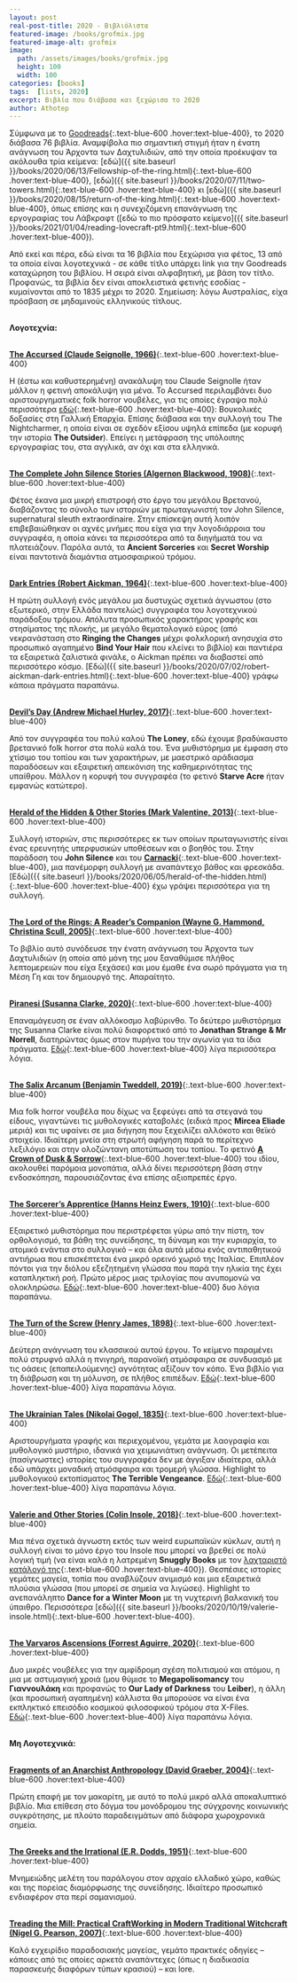 ```yaml
---
layout: post
real-post-title: 2020 - Βιβλιόλιστα
featured-image: /books/grofmix.jpg
featured-image-alt: grofmix
image:
  path: /assets/images/books/grofmix.jpg
  height: 100
  width: 100
categories: [books]
tags:  [lists, 2020]
excerpt: Βιβλία που διάβασα και ξεχώρισα το 2020
author: Athotep
---
```


Σύμφωνα με το [Goodreads](https://www.goodreads.com/user_challenges/20033217){:.text-blue-600 .hover:text-blue-400}, το 2020 διάβασα 76 βιβλία. Αναμφίβολα πιο σημαντική στιγμή ήταν η ένατη ανάγνωση του Άρχοντα των Δαχτυλιδιών, από την οποία προέκυψαν τα ακόλουθα τρία κείμενα: [εδώ]({{ site.baseurl }}/books/2020/06/13/Fellowship-of-the-ring.html){:.text-blue-600 .hover:text-blue-400}, [εδώ]({{ site.baseurl }}/books/2020/07/11/two-towers.html){:.text-blue-600 .hover:text-blue-400} κι [εδώ]({{ site.baseurl }}/books/2020/08/15/return-of-the-king.html){:.text-blue-600 .hover:text-blue-400}, όπως επίσης και η συνεχιζόμενη επανάγνωση της εργογραφίας του Λάβκραφτ ([εδώ το πιο πρόσφατο κείμενο]({{ site.baseurl }}/books/2021/01/04/reading-lovecraft-pt9.html){:.text-blue-600 .hover:text-blue-400}). 

Από εκεί και πέρα, εδώ είναι τα 16 βιβλία που ξεχώρισα για φέτος, 13 από τα οποία είναι λογοτεχνικά - σε κάθε τίτλο υπάρχει link για την Goodreads καταχώρηση του βιβλίου. Η σειρά είναι αλφαβητική, με βάση τον τίτλο. Προφανώς, τα βιβλία δεν είναι αποκλειστικά φετινής εσοδίας - κυμαίνονται από το 1835 μέχρι το 2020. Σημείωση: λόγω Αυστραλίας, είχα πρόσβαση σε μηδαμινούς ελληνικούς τίτλους.  
<br>

**Λογοτεχνία:**  
<br>

[**The Accursed (Claude Seignolle, 1966)**](https://www.goodreads.com/book/show/8102896-the-accursed){:.text-blue-600 .hover:text-blue-400}

Η (έστω και καθυστερημένη) ανακάλυψη του Claude Seignolle ήταν μάλλον η φετινή αποκάλυψη για μένα. Το Accursed περιλαμβάνει δυο αριστουργηματικές folk horror νουβέλες, για τις οποίες έγραψα πολύ περισσότερα [εδώ](http://skra-punk.com/2020/09/20/from-the-dark-past-16-voykolikes-doxasies-sti-galliki-eparchia-claude-seignolle-the-accursed/){:.text-blue-600 .hover:text-blue-400}: Βουκολικές δοξασίες στη Γαλλική Επαρχία. Επίσης διάβασα και την συλλογή του The Nightcharmer, η οποία είναι σε σχεδόν εξίσου υψηλά επίπεδα (με κορυφή την ιστορία **The Outsider**). Επείγει η μετάφραση της υπόλοιπης εργογραφίας του, στα αγγλικά, αν όχι και στα ελληνικά.  
<br>

[**The Complete John Silence Stories (Algernon Blackwood, 1908)**](https://www.goodreads.com/book/show/305036.The_Complete_John_Silence_Stories){:.text-blue-600 .hover:text-blue-400}

Φέτος έκανα μια μικρή επιστροφή στο έργο του μεγάλου Βρετανού, διαβάζοντας το σύνολο των ιστοριών με πρωταγωνιστή τον John Silence, supernatural sleuth extraordinaire. Στην επίσκεψη αυτή λοιπόν επιβεβαιώθηκαν οι αχνές μνήμες που είχα για την λογοδιάρροια του συγγραφέα, η οποία κάνει τα περισσότερα από τα διηγήματά του να πλατειάζουν. Παρόλα αυτά, τα **Ancient Sorceries** και **Secret Worship** είναι παντοτινά διαμάντια ατμοσφαιρικού τρόμου.  
<br>

[**Dark Entries (Robert Aickman, 1964)**](https://www.goodreads.com/book/show/10552013-dark-entries){:.text-blue-600 .hover:text-blue-400}

Η πρώτη συλλογή ενός μεγάλου μα δυστυχώς σχετικά άγνωστου (στο εξωτερικό, στην Ελλάδα παντελώς) συγγραφέα του λογοτεχνικού παράδοξου τρόμου. Απόλυτα προσωπικός χαρακτήρας γραφής και στησίματος της πλοκής, με μεγάλο θεματολογικό εύρος (από νεκρανάσταση στο **Ringing the Changes** μέχρι φολκλορική ανησυχία στο προσωπικό αγαπημένο **Bind Your Hair** που κλείνει το βιβλίο) και παντιέρα τα εξαιρετικά ζαλιστικά φινάλε, ο Aickman πρέπει να διαβαστεί από περισσότερο κόσμο. [Εδώ]({{ site.baseurl }}/books/2020/07/02/robert-aickman-dark-entries.html){:.text-blue-600 .hover:text-blue-400} γράφω κάποια πράγματα παραπάνω.  
<br>

[**Devil’s Day (Andrew Michael Hurley, 2017)**](https://www.goodreads.com/book/show/34101736-devil-s-day){:.text-blue-600 .hover:text-blue-400}

Από τον συγγραφέα του πολύ καλού **The Loney**, εδώ έχουμε βραδύκαυστο βρετανικό folk horror στα πολύ καλά του. Ένα μυθιστόρημα με έμφαση στο χτίσιμο του τοπίου και των χαρακτήρων, με μαεστρικό αράδιασμα παραδόσεων και εξαιρετική απεικόνιση της καθημερινότητας της υπαίθρου. Μάλλον η κορυφή του συγγραφέα (το φετινό **Starve Acre** ήταν εμφανώς κατώτερο).  
<br>

[**Herald of the Hidden & Other Stories (Mark Valentine, 2013)**](https://www.goodreads.com/book/show/17666857-herald-of-the-hidden-other-stories){:.text-blue-600 .hover:text-blue-400}

Συλλογή ιστοριών, στις περισσότερες εκ των οποίων πρωταγωνιστής είναι ένας ερευνητής υπερφυσικών υποθέσεων και ο βοηθός του. Στην παράδοση του **John Silence** και του [**Carnacki**](https://en.wikipedia.org/wiki/Carnacki,_the_Ghost-Finder){:.text-blue-600 .hover:text-blue-400}, μια πανέμορφη συλλογή με αναπάντεχο βάθος και φρεσκάδα. [Εδώ]({{ site.baseurl }}/books/2020/06/05/herald-of-the-hidden.html){:.text-blue-600 .hover:text-blue-400} έχω γράψει περισσότερα για τη συλλογή.  
<br>

[**The Lord of the Rings: A Reader’s Companion (Wayne G. Hammond, Christina Scull, 2005)**](https://www.goodreads.com/book/show/15232.The_Lord_of_the_Rings){:.text-blue-600 .hover:text-blue-400}

Το βιβλίο αυτό συνόδευσε την ένατη ανάγνωση του Άρχοντα των Δαχτυλιδιών (η οποία από μόνη της μου ξαναθύμισε πλήθος λεπτομερειών που είχα ξεχάσει) και μου έμαθε ένα σωρό πράγματα για τη Μέση Γη και τον δημιουργό της. Απαραίτητο.  
<br>

[**Piranesi (Susanna Clarke, 2020)**](https://www.goodreads.com/book/show/50202953-piranesi){:.text-blue-600 .hover:text-blue-400}

Επαναμάγευση σε έναν αλλόκοσμο λαβύρινθο. Το δεύτερο μυθιστόρημα της Susanna Clarke είναι πολύ διαφορετικό από το **Jonathan Strange & Mr Norrell**, διατηρώντας όμως στον πυρήνα του την αγωνία για τα ίδια πράγματα. [Εδώ](https://www.facebook.com/athotep.nyarl/posts/3458381997612002){:.text-blue-600 .hover:text-blue-400} λίγα περισσότερα λόγια.   
<br>

[**The Salix Arcanum (Benjamin Tweddell, 2019)**](https://www.goodreads.com/book/show/43560761-the-salix-arcanum){:.text-blue-600 .hover:text-blue-400}

Μια folk horror νουβέλα που δίχως να ξεφεύγει από τα στεγανά του είδους, γιγαντώνει τις μυθολογικές καταβολές (ειδικά προς **Mircea Eliade** μεριά) και τις υφαίνει σε μια διήγηση που ξεχειλίζει αλλόκοτο και θεϊκό στοιχείο. Ιδιαίτερη μνεία στη στρωτή αφήγηση παρά το περίτεχνο λεξιλόγιο και στην ολοζώντανη αποτύπωση του τοπίου. Το φετινό [**A Crown of Dusk & Sorrow**](https://www.goodreads.com/book/show/54234790-a-crown-of-dusk-and-sorrow){:.text-blue-600 .hover:text-blue-400} του ιδίου, ακολουθεί παρόμοια μονοπάτια, αλλά δίνει περισσότερη βάση στην ενδοσκόπηση, παρουσιάζοντας ένα επίσης αξιοπρεπές έργο.  
<br>

[**The Sorcerer’s Apprentice (Hanns Heinz Ewers, 1910)**](https://www.goodreads.com/book/show/539781.The_Sorcerer_s_Apprentice){:.text-blue-600 .hover:text-blue-400}

Εξαιρετικό μυθιστόρημα που περιστρέφεται γύρω από την πίστη, τον ορθολογισμό, τα βάθη της συνείδησης, τη δύναμη και την κυριαρχία, το ατομικό ενάντια στο συλλογικό – και όλα αυτά μέσω ενός αντιπαθητικού αντιήρωα που επισκέπτεται ένα μικρό ορεινό χωριό της Ιταλίας. Επιπλέον πόντοι για την διόλου εξεζητημένη γλώσσα που παρά την ηλικία της έχει καταπληκτική ροή. Πρώτο μέρος μιας τριλογίας που ανυπομονώ να ολοκληρώσω. [Εδώ](https://www.goodreads.com/review/show/3664379223){:.text-blue-600 .hover:text-blue-400} δυο λόγια παραπάνω.  
<br>

[**The Turn of the Screw (Henry James, 1898)**](https://www.goodreads.com/book/show/12947.The_Turn_of_the_Screw){:.text-blue-600 .hover:text-blue-400}

Δεύτερη ανάγνωση του κλασσικού αυτού έργου. Το κείμενο παραμένει πολύ στρυφνό αλλά η πνιγηρή, παρανοϊκή ατμόσφαιρα σε συνδυασμό με τις οάσεις (επαπειλούμενης) αγνότητας αξίζουν τον κόπο. Ένα βιβλίο για τη διάβρωση και τη μόλυνση, σε πλήθος επιπέδων. [Εδώ](https://www.goodreads.com/review/show/3623132939){:.text-blue-600 .hover:text-blue-400} λίγα παραπάνω λόγια.  
<br>

[**The Ukrainian Tales (Nikolai Gogol, 1835)**](https://www.goodreads.com/book/show/3076174-the-collected-tales){:.text-blue-600 .hover:text-blue-400}

Αριστουργήματα γραφής και περιεχομένου, γεμάτα με λαογραφία και μυθολογικό μυστήριο, ιδανικά για χειμωνιάτικη ανάγνωση. Οι μετέπειτα (πασίγνωστες) ιστορίες του συγγραφέα δεν με άγγιξαν ιδιαίτερα, αλλά εδώ υπάρχει μοναδική ατμόσφαιρα και τρομερή γλώσσα. Highlight το μυθολογικού εκτοπίσματος **The Terrible Vengeance**. [Εδώ](https://www.goodreads.com/review/show/3516036515){:.text-blue-600 .hover:text-blue-400} λίγα παραπάνω λόγια.  
<br>

[**Valerie and Other Stories (Colin Insole, 2018)**](https://www.goodreads.com/book/show/40611544-valerie-and-other-stories){:.text-blue-600 .hover:text-blue-400}

Μια πένα σχετικά άγνωστη εκτός των weird ευρωπαϊκών κύκλων, αυτή η συλλογή είναι το μόνο έργο του Insole που μπορεί να βρεθεί σε πολύ λογική τιμή (να είναι καλά η λατρεμένη **Snuggly Books** με τον [λαχταριστό κατάλογό της](https://www.snugglybooks.co.uk/catalogue/){:.text-blue-600 .hover:text-blue-400}). Θεσπέσιες ιστορίες γεμάτες μαγεία, τοπία που αναβλύζουν ανιμισμό και μια εξαιρετικά πλούσια γλώσσα (που μπορεί σε σημεία να λιγώσει). Highlight το ανεπανάληπτο **Dance for a Winter Moon** με τη νυχτερινή βαλκανική του ύπαιθρο. Περισσότερα [εδώ]({{ site.baseurl }}/books/2020/10/19/valerie-insole.html){:.text-blue-600 .hover:text-blue-400}.  
<br>

[**The Varvaros Ascensions (Forrest Aguirre, 2020)**](https://www.goodreads.com/book/show/54325604-the-varvaros-ascensions){:.text-blue-600 .hover:text-blue-400}

Δυο μικρές νουβέλες για την αμφίδρομη σχέση πολιτισμού και ατόμου, η μια με αστυμαγική χροιά (μου θύμισε το **Megapolisomancy** του **Γιαννουλάκη** και προφανώς το **Our Lady of Darkness** του **Leiber**), η άλλη (και προσωπική αγαπημένη) κάλλιστα θα μπορούσε να είναι ένα εκπληκτικό επεισόδιο κοσμικού φιλοσοφικού τρόμου στα X-Files. [Εδώ](https://www.goodreads.com/review/show/3522480375){:.text-blue-600 .hover:text-blue-400} λίγα παραπάνω λόγια.  
<br>

**Μη Λογοτεχνικά:**  
<br>

[**Fragments of an Anarchist Anthropology (David Graeber, 2004)**](https://www.goodreads.com/book/show/51645.Fragments_of_an_Anarchist_Anthropology){:.text-blue-600 .hover:text-blue-400}

Πρώτη επαφή με τον μακαρίτη, με αυτό το πολύ μικρό αλλά αποκαλυπτικό βιβλίο. Μια επίθεση στο δόγμα του μονόδρομου της σύγχρονης κοινωνικής συγκρότησης, με πλούτο παραδειγμάτων από διάφορα χωροχρονικά σημεία.  
<br>

[**The Greeks and the Irrational (E.R. Dodds, 1951)**](https://www.goodreads.com/book/show/862835.The_Greeks_and_the_Irrational){:.text-blue-600 .hover:text-blue-400}

Μνημειώδης μελέτη του παράλογου στον αρχαίο ελλαδικό χώρο, καθώς και της πορείας διαμόρφωσης της συνείδησης. Ιδιαίτερο προσωπικό ενδιαφέρον στα περί σαμανισμού.  
<br>

[**Treading the Mill: Practical CraftWorking in Modern Traditional Witchcraft (Nigel G. Pearson, 2007)**](https://www.goodreads.com/book/show/2723983-treading-the-mill){:.text-blue-600 .hover:text-blue-400}

Καλό εγχειρίδιο παραδοσιακής μαγείας, γεμάτο πρακτικές οδηγίες – κάποιες από τις οποίες αρκετά αναπάντεχες (όπως η διαδικασία παρασκευής διαφόρων τύπων κρασιού) – και lore.